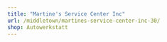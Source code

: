 ```yaml
---
title: "Martine's Service Center Inc"
url: /middletown/martines-service-center-inc-30/
shop: Autowerkstatt
---
```

